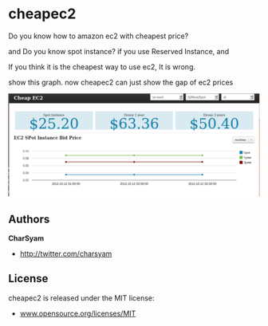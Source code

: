 cheapec2
========

Do you know how to amazon ec2 with cheapest price?

and Do you know spot instance? if you use Reserved Instance, and 

If you think it is the cheapest way to use ec2, It is wrong.

show this graph. now cheapec2 can just show the gap of ec2 prices

![Cheap EC2](https://github.com/charsyam/cheapec2/blob/master/design/cheapec2.png?raw=true "CheapEC2")

Authors
-------

**CharSyam**

+ http://twitter.com/charsyam

License
-------
cheapec2 is released under the MIT license:
+ www.opensource.org/licenses/MIT
